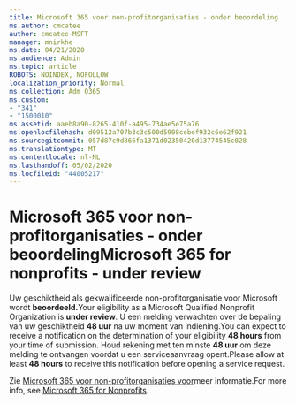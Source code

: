 ```yaml
---
title: Microsoft 365 voor non-profitorganisaties - onder beoordeling
ms.author: cmcatee
author: cmcatee-MSFT
manager: mnirkhe
ms.date: 04/21/2020
ms.audience: Admin
ms.topic: article
ROBOTS: NOINDEX, NOFOLLOW
localization_priority: Normal
ms.collection: Adm_O365
ms.custom:
- "341"
- "1500010"
ms.assetid: aaeb8a90-8265-410f-a495-734ae5e75a76
ms.openlocfilehash: d09512a707b3c3c500d5908cebef932c6e62f921
ms.sourcegitcommit: 057d87c9d866fa1371d02350420d13774545c028
ms.translationtype: MT
ms.contentlocale: nl-NL
ms.lasthandoff: 05/02/2020
ms.locfileid: "44005217"
---
```

# <a name="microsoft-365-for-nonprofits---under-review"></a><span data-ttu-id="cd836-102">Microsoft 365 voor non-profitorganisaties - onder beoordeling</span><span class="sxs-lookup"><span data-stu-id="cd836-102">Microsoft 365 for nonprofits - under review</span></span>

<span data-ttu-id="cd836-103">Uw geschiktheid als gekwalificeerde non-profitorganisatie voor Microsoft wordt **beoordeeld.**</span><span class="sxs-lookup"><span data-stu-id="cd836-103">Your eligibility as a Microsoft Qualified Nonprofit Organization is **under review**.</span></span> <span data-ttu-id="cd836-104">U een melding verwachten over de bepaling van uw geschiktheid **48 uur** na uw moment van indiening.</span><span class="sxs-lookup"><span data-stu-id="cd836-104">You can expect to receive a notification on the determination of your eligibility **48 hours** from your time of submission.</span></span> <span data-ttu-id="cd836-105">Houd rekening met ten minste **48 uur** om deze melding te ontvangen voordat u een serviceaanvraag opent.</span><span class="sxs-lookup"><span data-stu-id="cd836-105">Please allow at least **48 hours** to receive this notification before opening a service request.</span></span> 

<span data-ttu-id="cd836-106">Zie [Microsoft 365 voor non-profitorganisaties voor](https://www.microsoft.com/nonprofits/microsoft-365)meer informatie.</span><span class="sxs-lookup"><span data-stu-id="cd836-106">For more info, see [Microsoft 365 for Nonprofits](https://www.microsoft.com/nonprofits/microsoft-365).</span></span> 
